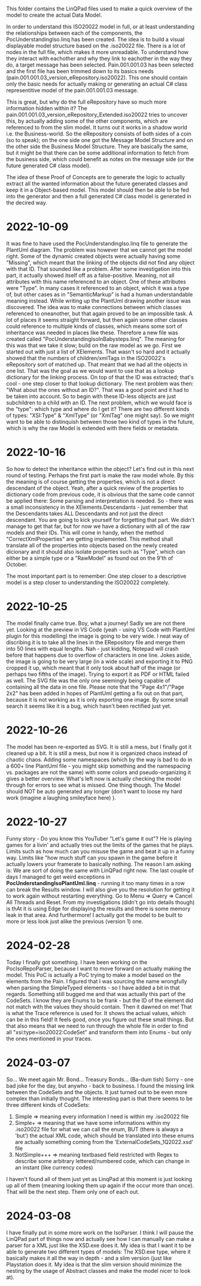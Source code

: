 This folder contains the LinQPad files used to make a quick overview of the model to create the actual Data Model.

In order to understand this ISO20022 model in full, or at least understanding the relationships between each of the components, the PocUnderstandingIso.linq has been created.
The idea is to build a visual displayable model structure based on the .iso20022 file. There is a lot of nodes in the full file, which makes it more unreadable. To understand how they interact with eachother and why they link to eachother in the way they do, a target message has been selected. Pain.001.001.03 has been selected and the first file has been trimmed down to its basics needs (pain.001.001.03_version_eRepository.iso20022). This one should contain only the basic needs for actually making or generating an actual C# class representitive model of the pain.001.001.03 message. 

This is great, but why do the full eRepository have so much more information hidden within it? The pain.001.001.03_version_eRepository_Extended.iso20022 tries to uncover this, by actually adding some of the other components, which are referenced to from the slim model. It turns out it works in a shadow world i.e. the Business-world. So the eRepository consists of both sides of a coin (so to speak); on the one side one got the Message Model Structure and on the other side the Business Model Structure. They are basically the same, but it might be that there can be some additional information to fetch from the business side, which could benefit as notes on the message side (or the future generated C# class model).

The idea of these Proof of Concepts are to generate the logic to actually extract all the wanted information about the future generated classes and keep it in a Object-based model. This model should then be able to be fed into the generator and then a full generated C# class model is generated in the decired way.

# 2022-10-09
It was fine to have used the PocUnderstandingIso.linq file to generate the PlantUml diagram. The problem was however that we cannot get the model right. Some of the dynamic created objects were actually having some "<fieldName>Missing", which meant that the linking of the objects did not find any object with that ID. That sounded like a problem. After some investigation into this part, it actually showed itself off as a false-positive. Meaning, not all attributes with this name referenced to an object. One of these attributes were "Type". In many cases it referenced to an object, which it was a type of, but other cases as in "SemanticMarkup" is had a human understandable meaning instead.
While writing up the PlantUml drawing another issue was discovered. The idea was to make connections between which classes referenced to oneanother, but that again proved to be an impossible task. A lot of places it seems straight forward, but then again some other classes could reference to multiple kinds of classes, which means some sort of inheritance was needed in places like these.
Therefore a new file was created called "PocUnderstandingIsoInBabysteps.linq". The meaning for this was that we take it slow; build on the raw model as we go. First we started out with just a list of XElements. That wasn't so hard and it actually showed that the numbers of children/xmlTags in the ISO20022's eRepository sort of matched up. That meant that we had all the objects in one list. That was the goal as we would want to use that as a lookup dictionary for the linking process.
On top of that the ID was extracted; that's cool - one step closer to that lookup dictionary. The next problem was then: "What about the ones without an ID?". That was a good point and it had to be taken into account. So to begin with these ID-less objects are just subchildren to a child with an ID. The next problem, which we would face is the "type": which type and where do I get it? 
There are two different kinds of types: "XSI:Type" & "XmlType" (or "XmlTag" one might say). So we might want to be able to distinquish between those two kind of types in the future, which is why the raw Model is extended with there fields or metadata.

# 2022-10-16
So how to detect the inheritance within the object? Let's find out in this next round of testing. Perhaps the first part is make the raw model whole. By this the meaning is of course getting the properties, which is not a direct descendant of the object. Yeah, after a quick review of the properties to dictionary code from previous code, it is obvious that the same code cannot be applied there: Some parsing and interpretation is needed. 
So - there was a small inconsistency in the XElements.Descendants - just remember that the Descendants takes ALL Descendants and not just the direct descendant. You are going to kick yourself for forgetting that part.
We didn't manage to get that far, but for now we have a dictionary with all of the raw models and their IDs. This will come in handy, when the method "CorrectXmlProperties" are getting implemented. This method shall translate all of the properties into objects based on the newly created dicionary and it should also isolate properties such as "Type", which can either be a simple type or a "RawModel" as found out on the 9'th of October.

The most important part is to remember: One step closer to a descriptive model is a step closer to understanding the ISO20022 completely.

# 2022-10-25
The model finally came true. Boy, what a journey! Sadly we are not there yet. Looking at the preview in VS Code (yeah - using VS Code with PlantUml plugin for this modelling) the image is going to be very wide. I neat way of discribing it is to take all the lines in the ERepository file and merge them into 50 lines with equal lengths. Nah - just kidding, Notepad will crash before that happens due to overflow of characters in one line. Jokes aside, the image is going to be very large (in a wide scale) and exporting it to PNG cropped it up, which meant that it only took about half of the image (or perhaps two fifths of the image). Trying to export it as PDF or HTML failed as well. The SVG file was the only one seemingly being capable of containing all the data in one file. Please note that the "Page 4x1"/"Page 2x2" has been added in hopes of PlantUml getting a fix out on that part, because it is not working as it is only exporting one image. By some small search it seems like it is a bug, which hasn't been rectified just yet.

# 2022-10-26
The model has been re-exported as SVG. It is still a mess, but I finally got it cleaned up a bit. It is still a mess, but now it is organized chaos instead of chaotic chaos. Adding some namespaces (which by the way is bad to do in a 600+ line PlantUml file - you might skip something and the namespacing vs. packages are not the same) with some colors and pseudo-organizing it gives a better overview. What's left now is actually checking the model through for errors to see what is missed. One thing though. The Model should NOT be auto generated any longer (don't want to loose my hard work (imagine a laughing smileyface here) ).

# 2022-10-27
Funny story - Do you know this YouTuber "Let's game it out"? He is playing games for a livin' and actually tries out the limits of the games that he plays. Limits such as how much can you misuse the game and beat it up in a funny way. Limits like "how much stuff can you spawn in the game before it actually lowers your framerate to basically nothing. The reason I am asking is: We are sort of doing the same with LinQPad right now. The last couple of days I managed to get weird exceptions in <b>PocUnderstandingIsoPlantUml.linq</b> - running it too many times in a row can break the Results window. I will also give you the resolution for getting it to work again without restarting everything. Go to Menu => Query => Cancel All Threads and Reset. From my investigations (didn't go into details though) is thAt it is using Edge for displaying the results and there is some memory leak in that area.
And furthermore! I actually got the model to be built to more or less look just alike the previous (version 1) one.

# 2024-02-28
Today I finally got something. I have been working on the PocIsoRepoParser, because I want to move forward on actually making the model. This PoC is actually a PoC trying to make a model based on the elements from the Pain. I figured that I was sourcing the name wrongfully when parsing the SimpleTyped elements - so I have added a bit in that regards. Something still bugged me and that was actually this part of the CodeSets. I know they are Enums to be frank - but the ID of the element did not match with the values they should contain. Then it dawned on me! That is what the Trace reference is used for. It shows the actual values, which can be in this field! It feels good, once you figure out these small things. But that also means that we need to run through the whole file in order to find all "xsi:type=iso20022:CodeSet" and transform them into Enums - but only the ones mentioned in your traces.

# 2024-03-07
So... We meet again Mr. Bond... Treasury Bonds... (Ba-dum tish) Sorry - one bad joke for the day, but anywho - back to business. I found the missing link between the CodeSets and the objects. It just turned out to be even more complex than initially thought. The interesting part is that there seems to be three different kinds of CodeSets:

1. Simple => meaning every information I need is within my .iso20022 file
2. Simple+ => meaning that we have some informations within my .iso20022 file for what we can call the enum, BUT (there is always a 'but') the actual XML code, which should be translated into these enums are actually something coming from the 'ExternalCodeSets_1Q2022.xsd' file
3. NotSimple+++ => meaning textbased field restricted with Regex to describe some arbitrary lettered/numbered code, which can change in an instant (like currency codes)

I haven't found all of them just yet as LinqPad at this moment is just looking up all of them (meaning looking them up again if the occur more than once). That will be the next step. Them only one of each out.

# 2024-03-08
I have finally put in some more work on the IsoParser. I think I will pause the LinQPad part of things now and actually see how I can manually can make a parser for a XML just like the XSD.exe does it. My idea is that I want it to be able to generate two different types of models: The XSD.exe type, where it basically makes it all the way in depth - and a slim version (just like Playstation does it. My idea is that the slim version should minimize the nesting by the usage of Abstract classes and make the model nicer to look at).